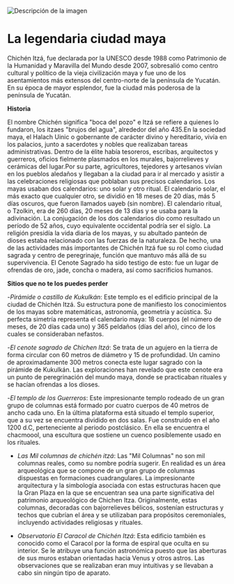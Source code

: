 ![Descripción de la imagen](https://i.postimg.cc/wMfYqwxg/sunset-at-chichen-stockcake.jpg)

# La legendaria ciudad maya

 Chichén Itzá, fue declarada por la UNESCO desde 1988 como Patrimonio de la Humanidad  y Maravilla del Mundo desde 2007, sobresalió como centro cultural y político de la vieja civilización maya y fue uno de los asentamientos más extensos del centro-norte de la península de Yucatán. En su época de mayor esplendor, fue la ciudad más poderosa de la península de Yucatán.

**Historia**

El nombre Chichén significa "boca del pozo" e Itzá se refiere a quienes lo fundaron, los itzaes "brujos del agua", alrededor del año 435.En la sociedad maya, el Halach Uinic o gobernante de carácter divino y hereditario, vivía en los palacios, junto a sacerdotes y nobles que realizaban tareas administrativas. Dentro de la élite había tesoreros, escribas, arquitectos y guerreros, oficios fielmente plasmados en los murales, bajorrelieves y cerámicas del lugar.Por su parte, agricultores, tejedores y artesanos vivían en los pueblos aledaños y llegaban a la ciudad para ir al mercado y asistir a las celebraciones religiosas que poblaban sus precisos calendarios. Los mayas usaban dos calendarios: uno solar y otro ritual. El calendario solar, el más exacto que cualquier otro, se dividió en 18 meses de 20 días, más 5 días oscuros, que fueron llamados uayeb (sin nombre). El calendario ritual, o Tzolkin, era de 260 días, 20 meses de 13 días y se usaba para la adivinación. La conjugación de los dos calendarios dio como resultado un período de 52 años, cuyo equivalente occidental podría ser el siglo. La religión presidía la vida diaria de los mayas, y su abultado panteón de dioses estaba relacionado con las fuerzas de la naturaleza. De hecho, una de las actividades más importantes de Chichén Itzá fue su rol como ciudad sagrada y centro de peregrinaje, función que mantuvo más allá de su supervivencia. El Cenote Sagrado ha sido testigo de esto: fue un lugar de ofrendas de oro, jade, concha o madera, así como sacrificios humanos.

**Sitios que no te los puedes perder**

-*Pirámide o castillo de Kukulkán*: Este templo es el edificio principal de la ciudad de Chichén Itzá. Su estructura pone de manifiesto los conocimientos de los mayas sobre matemáticas, astronomía, geometría y acústica. Su perfecta simetría representa el calendario maya: 18 cuerpos (el número de meses, de 20 días cada uno) y 365 peldaños (días del año), cinco de los cuales se consideraban nefastos. 

-*El cenote sagrado de Chichen Itzá*: Se trata de un agujero en la tierra de forma circular con 60 metros de diámetro y 15 de profundidad. Un camino de aproximadamente 300 metros conecta este lugar sagrado con la pirámide de Kukulkán. Las exploraciones han revelado que este cenote era un punto de peregrinación del mundo maya, donde se practicaban rituales y se hacían ofrendas a los dioses. 

-*El templo de los Guerreros*: Este impresionante templo rodeado de un gran grupo de columnas está formado por cuatro cuerpos de 40 metros de ancho cada uno. En la última plataforma está situado el templo superior, que a su vez se encuentra dividido en dos salas. Fue construido en el año 1200 d.C, perteneciente al periodo postclásico. En ella se encuentra el chacmoool, una escultura que sostiene un cuenco posiblemente usado en los rituales.

- *Las Mil columnas de chichén itzá*: Las "Mil Columnas" no son mil columnas reales, como su nombre podría sugerir. En realidad es un área arqueológica que se compone de un gran grupo de columnas dispuestas en formaciones cuadrangulares. La impresionante arquitectura y la simbología asociada con estas estructuras hacen que la Gran Plaza en la que se encuentran sea una parte significativa del patrimonio arqueológico de Chichen Itza. Originalmente, estas columnas, decoradas con bajorrelieves bélicos, sostenían estructuras y techos que cubrían el área y se utilizaban para propósitos ceremoniales, incluyendo actividades religiosas y rituales.

- *Observatorio El Caracol de Chichén Itzá*: Esta edificio también es conocido como el Caracol por la forma de espiral que oculta en su interior. Se le atribuye una función astronómica puesto que las aberturas de sus muros estaban orientadas hacia Venus y otros astros. Las observaciones que se realizaban eran muy intuitivas y se llevaban a cabo sin ningún tipo de aparato. 
